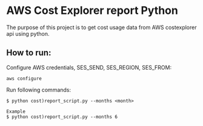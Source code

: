 AWS Cost Explorer report Python
===========

The purpose of this project is to get cost usage data from AWS costexplorer api using python.


How to run:
------------

Configure AWS credentials, SES_SEND, SES_REGION, SES_FROM:
    
    aws configure 
    
    

Run following commands:

    $ python cost)report_script.py --months <month>
    
    Example 
    $ python cost)report_script.py --months 6    	
